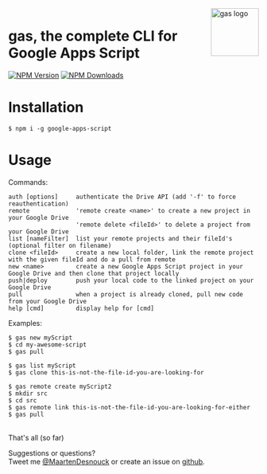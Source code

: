 <img src="https://raw.githubusercontent.com/MaartenDesnouck/google-apps-script/master/images/logo/gas-logo.png" alt="gas logo" title="gas" align="right" height="96" width="96"/>

# gas, the complete CLI for Google Apps Script

[![NPM Version](http://img.shields.io/npm/v/google-apps-script.svg?style=flat)](https://www.npmjs.org/package/google-apps-script) [![NPM Downloads](https://img.shields.io/npm/dt/google-apps-script.svg?style=flat)](https://www.npmjs.org/package/google-apps-script)

# Installation

```
$ npm i -g google-apps-script
```

# Usage

  Commands:

    auth [options]     authenticate the Drive API (add '-f' to force reauthentication)
    remote             'remote create <name>' to create a new project in your Google Drive
                       'remote delete <fileId>' to delete a project from your Google Drive
    list [nameFilter]  list your remote projects and their fileId's (optional filter on filename)
    clone <fileId>     create a new local folder, link the remote project with the given fileId and do a pull from remote
    new <name>         create a new Google Apps Script project in your Google Drive and then clone that project locally
    push|deploy        push your local code to the linked project on your Google Drive
    pull               when a project is already cloned, pull new code from your Google Drive
    help [cmd]         display help for [cmd]

  Examples:

    $ gas new myScript
    $ cd my-awesome-script
    $ gas pull

    $ gas list myScript
    $ gas clone this-is-not-the-file-id-you-are-looking-for

    $ gas remote create myScript2
    $ mkdir src
    $ cd src
    $ gas remote link this-is-not-the-file-id-you-are-looking-for-either
    $ gas pull

<br>
That's all (so far)

Suggestions or questions?   
Tweet me [@MaartenDesnouck](https://twitter.com/MaartenDesnouck) or
create an issue on [github](https://github.com/MaartenDesnouck/google-apps-script/issues/new).
